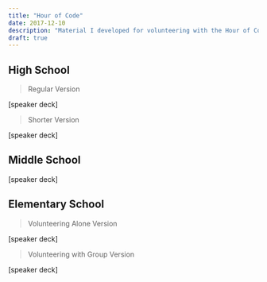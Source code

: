 ```yaml
---
title: "Hour of Code"
date: 2017-12-10
description: "Material I developed for volunteering with the Hour of Code program."
draft: true
---
```


## High School

> Regular Version

[speaker deck]

> Shorter Version

[speaker deck]

## Middle School

[speaker deck]

## Elementary School

> Volunteering Alone Version

[speaker deck]

> Volunteering with Group Version

[speaker deck]
